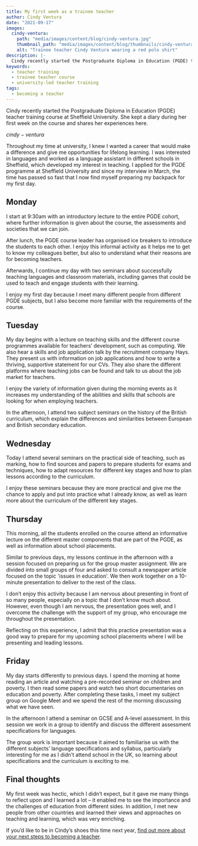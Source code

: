 ```yaml
---
title: My first week as a trainee teacher
author: Cindy Ventura
date: "2021-09-17"
images:
  cindy-ventura:
    path: "media/images/content/blog/cindy-ventura.jpg"
    thumbnail_path: "media/images/content/blog/thumbnails/cindy-ventura.jpg"
    alt: "Trainee teacher Cindy Ventura wearing a red polo shirt"
description: |-
  Cindy recently started the Postgraduate Diploma in Education (PGDE) teacher training course at Sheffield University. She kept a diary during her first week on the course and shares her experiences here.
keywords:
  - teacher training
  - trainee teacher course
  - university-led teacher training
tags:
  - becoming a teacher
---
```


Cindy recently started the Postgraduate Diploma in Education (PGDE) teacher training course at Sheffield University. She kept a diary during her first week on the course and shares her experiences here.

$cindy-ventura$

Throughout my time at university, I knew I wanted a career that would make a difference and give me opportunities for lifelong learning. I was interested in languages and worked as a language assistant in different schools in Sheffield, which developed my interest in teaching. I applied for the PGDE programme at Sheffield University and since my interview in March, the time has passed so fast that I now find myself preparing my backpack for my first day.

## Monday

I start at 9:30am with an introductory lecture to the entire PGDE cohort, where further information is given about the course, the assessments and societies that we can join.

After lunch, the PGDE course leader has organised ice breakers to introduce the students to each other. I enjoy this informal activity as it helps me to get to know my colleagues better, but also to understand what their reasons are for becoming teachers.

Afterwards, I continue my day with two seminars about successfully teaching languages and classroom materials, including games that could be used to teach and engage students with their learning.

I enjoy my first day because I meet many different people from different PGDE subjects, but I also become more familiar with the requirements of the course.

## Tuesday

My day begins with a lecture on teaching skills and the different course programmes available for teachers’ development, such as computing. We also hear a skills and job application talk by the recruitment company Hays. They present us with information on job applications and how to write a thriving, supportive statement for our CVs. They also share the different platforms where teaching jobs can be found and talk to us about the job market for teachers.

I enjoy the variety of information given during the morning events as it increases my understanding of the abilities and skills that schools are looking for when employing teachers.

In the afternoon, I attend two subject seminars on the history of the British curriculum, which explain the differences and similarities between European and British secondary education.

## Wednesday

Today I attend several seminars on the practical side of teaching, such as marking, how to find sources and papers to prepare students for exams and techniques, how to adapt resources for different key stages and how to plan lessons according to the curriculum.

I enjoy these seminars because they are more practical and give me the chance to apply and put into practice what I already know, as well as learn more about the curriculum of the different key stages.

## Thursday

This morning, all the students enrolled on the course attend an informative lecture on the different master components that are part of the PGDE, as well as information about school placements.

Similar to previous days, my lessons continue in the afternoon with a session focused on preparing us for the group master assignment. We are divided into small groups of four and asked to consult a newspaper article focused on the topic 'issues in education'. We then work together on a 10-minute presentation to deliver to the rest of the class.

I don’t enjoy this activity because I am nervous about presenting in front of so many people, especially on a topic that I don’t know much about. However, even though I am nervous, the presentation goes well, and I overcome the challenge with the support of my group, who encourage me throughout the presentation.

Reflecting on this experience, I admit that this practice presentation was a good way to prepare for my upcoming school placements where I will be presenting and leading lessons.

## Friday

My day starts differently to previous days. I spend the morning at home reading an article and watching a pre-recorded seminar on children and poverty. I then read some papers and watch two short documentaries on education and poverty. After completing these tasks, I meet my subject group on Google Meet and we spend the rest of the morning discussing what we have seen.

In the afternoon I attend a seminar on GCSE and A-level assessment. In this session we work in a group to identify and discuss the different assessment specifications for languages.

The group work is important because it aimed to familiarise us with the different subjects’ language specifications and syllabus, particularly interesting for me as I didn’t attend school in the UK, so learning about specifications and the curriculum is exciting to me.

## Final thoughts

My first week was hectic, which I didn’t expect, but it gave me many things to reflect upon and I learned a lot – it enabled me to see the importance and the challenges of education from different sides. In addition, I met new people from other countries and learned their views and approaches on teaching and learning, which was very enriching.

If you’d like to be in Cindy’s shoes this time next year, [find out more about your next steps to becoming a teacher](/steps-to-become-a-teacher).
